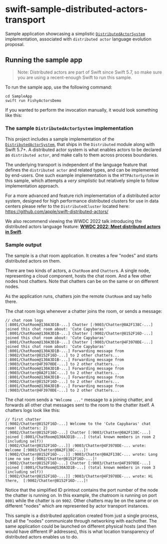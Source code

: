 # swift-sample-distributed-actors-transport

Sample application showcasing a simplistic [`DistributedActorSystem`](https://developer.apple.com/documentation/distributed/distributedactorsystem) implementation, associated with `distributed actor` language evolution proposal.

## Running the sample app

> Note: Distributed actors are part of Swift since Swift 5.7, so make sure you are using a recent-enough Swift to run this sample.

To run the sample app, use the following command:

```
cd SampleApp
swift run FishyActorsDemo 
```

If you wanted to perform the invocation manually, it would look something like this:

### The sample `DistributedActorSystem` implementation

This project includes a sample implementation of the [`DistributedActorSystem`](https://developer.apple.com/documentation/distributed/distributedactorsystem),
that ships in the `Distributed` module along with Swift 5.7+. A distributed actor system is what enables actors to be declared as `distributed actor`, and 
make calls to them across process boundaries.

The underlying transport is independent of the language feature that defines the `distributed actor` and related types, and can be implemented by end-users.
One such example implementation is the `HTTPActorSystem` in this sample, which attempts a _very simplistic_ but relatively simple to follow implementation approach.

For a more advanced and feature rich implementation of a distributed actor system, designed for high performance distributed clusters for use in data centers
please refer to the `DistributedCluster` located here: https://github.com/apple/swift-distributed-actors/

We also recommend viewing the WWDC 2022 talk introducing the distributed actors language feature: **[WWDC 2022: Meet distributed actors in Swift](https://developer.apple.com/videos/play/wwdc2022/110356/)**.

### Sample output

The sample is a chat room application. It creates a few "nodes" and starts distributed actors on them. 

There are two kinds of actors, a `ChatRoom` and `Chatter`s. A single node, representing a cloud component, hosts the chat room. And a few other nodes host chatters. Note that chatters can be on the same or on different nodes.

As the application runs, chatters join the remote `ChatRoom` and say hello there.

The chat room logs whenever a chatter joins the room, or sends a message:

```
// chat room logs
[:8001/ChatRoom@130A3D1B-...] Chatter [:9003/Chatter@0A2F138C-...] joined this chat room about: 'Cute Capybaras'
[:8001/ChatRoom@130A3D1B-...] Chatter [:9002/Chatter@8152F16D-...] joined this chat room about: 'Cute Capybaras'
[:8001/ChatRoom@130A3D1B-...] Chatter [:9003/Chatter@4F3970DE-...] joined this chat room about: 'Cute Capybaras'
[:8001/ChatRoom@130A3D1B-...] Forwarding message from [:9002/Chatter@8152F16D-...] to 2 other chatters...
[:8001/ChatRoom@130A3D1B-...] Forwarding message from [:9003/Chatter@4F3970DE-...] to 2 other chatters...
[:8001/ChatRoom@130A3D1B-...] Forwarding message from [:9003/Chatter@0A2F138C-...] to 2 other chatters...
[:8001/ChatRoom@130A3D1B-...] Forwarding message from [:9002/Chatter@8152F16D-...] to 2 other chatters...
[:8001/ChatRoom@130A3D1B-...] Forwarding message from [:9003/Chatter@4F3970DE-...] to 2 other chatters...
```

The chat room sends a `"Welcome ..."` message to a joining chatter, and forwards all other chat messages sent to the room to the chatter itself.
A chatters logs look like this: 

```
// first chatter
[:9002/Chatter@8152F16D-...] Welcome to the 'Cute Capybaras' chat room! (chatters: 2)
[:9002/Chatter@8152F16D-...] Chatter [:9003/Chatter@0A2F138C-...] joined [:8001/ChatRoom@130A3D1B-...] (total known members in room 2 (including self))
[:9002/Chatter@8152F16D-...]] :9003/Chatter@4F3970DE-... wrote: Welcome [:9003/Chatter@0A2F138C-...]!
[:9002/Chatter@8152F16D-...]] :9003/Chatter@0A2F138C-... wrote: Long time no see [:9002/Chatter@8152F16D-...]!
[:9002/Chatter@8152F16D-...] Chatter [:9003/Chatter@4F3970DE-...] joined [:8001/ChatRoom@130A3D1B-...] (total known members in room 3 (including self))
[:9002/Chatter@8152F16D-...]] :9003/Chatter@4F3970DE-... wrote: Hi there,  [:9002/Chatter@8152F16D-...]!
```

Notice that the simplified ID printout contains the port number of the node the chatter is running on. In this example, the chatroom is running on port `8001` while the chatter is on `9002`. Other chatters may be on the same or on different "nodes" which are represented by actor transport instances. 

This sample is a distributed application created from just a single process, but all the "nodes" communicate through networking with eachother.
The same application could be launched on different physical hosts (and then would have different IP addresses), this is what location transparency of distributed actors enables us to do.


